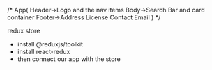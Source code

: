 /*
App(
 Header->Logo and the nav items
 Body->Search Bar and card container
 Footer->Address
         License
         Contact
         Email
)
*/

redux store
- install @reduxjs/toolkit
- install react-redux
- then connect our app with the store